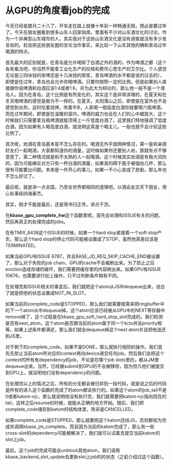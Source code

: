 # 从GPU的角度看job的完成


今天已经是腊月二十八了，开车走在路上就像十年前一样畅通无阻，想必是要过年了。今天在朋友圈看到很多山东人回家指南，里面有不少对山东酒文化的讨论。作为一个非典型山东城市的人，其实我对于这些山东酒文化是没有调查就没有多少发言权的。权且把这些朋友圈的言论当作事实，来比较一下山东其他的确和青岛过年喝酒的特点。

首先最大的区别就是，在青岛是允许喝除了白酒之外的酒的。作为啤酒之都（这个各有看法吧，你当然不能拿工业化生产的拉格和费尽心思生产的艾尔比。个人感觉无论是三四块钱的尿啤还是十几块钱的原浆，青岛啤酒的水平都是说的过去的），即使是在过年，青岛也会允许你喝啤酒，只要你按照一定的比例。但是如果别人直接跟你说啤酒和白酒应该1:4或者1:6，并为此大为辩论的，那么他一般不是一个青岛人。因为在青岛，这个比例是有所变化的，其实这个是非常讲理的，在夏天和在冬天喝啤酒的感觉是极为不一样的。在夏天，太阳落山之后，即使是在室外也不会感觉到炎热，这时吃着烧烤，吹着牛B，人家喝一瓶低度白酒你就要喝六瓶啤酒。而在过年期间，即使是在温暖的室内，啤酒的威力也会在人们的心中被放大，这个时候我们只需要拿五瓶啤酒就能顶得上一斤低度白酒了。这里我们特地强调了低度白酒，因为如果有人喝高度白酒，就说明这真是个喝主儿，一般也就不会计较这些比例了。

其次呢，劝酒在青岛基本是不怎么存在的。喝酒无外乎就两种情况，第一是和亲朋好友们一起喝酒，大家都知道你的酒量，这时候如果你还要别人劝，那就有点不够意思了。第二种情况就是和不太熟的人一起喝酒，这个时候其实劝酒是有极大风险的，因为可能确实对方只有一杯白酒的酒量，如果真的碍于面子被强劝几杯，那么很有可能要出问题。本来是一件开心的事儿，如果一不小心变成了悲剧，那么年也不怎么好过了。

最后呢，就是讲一点全国，乃至全世界都相同的道理吧。以酒会友交天下朋友，用心处事结四海豪杰。

其实，刚才不能是最后，还是得书归正传，讲点干货。

在**kbase\_gpu\_complete\_hw**这个函数里呢，首先会处理和ISSUE有关的问题，然后再真正的处理完成的jobs。

在有TMIX\_8438这个ISSUE的时候，如果一个hard stop紧接着一个soft stop产生，那么这个hard stop的停止代码可能被设置成了STOP，虽然他真是应该是TERMINATED。

如果当前GPU有ISSUE 6787，并且BASE\_JD\_REQ\_SKIP\_CACHE\_END被设置了，那么对于失败的job chain，GPU的cache不会被刷出来。为了防止之后eviction造成存储的破坏，我们需要把缓存里的内容刷出来。如果GPU有ISSUE 10676，也需要进行如上操作，只不过判断条件稍有不同。

在处理完和ISSUE相关的事宜后，我们就把这个atom从JS中dequeue出来，说白了就是把他的状态设置成NOT\_IN\_SLOT。

如果当前的complete_code是STOPPED，那么我们就需要按需来把ringbuffer中的下一个atom从中dequeue掉。这个atom应该已经被从GPU中的NEXT寄存器中remove掉了，这个过程是在kbase\_gpu\_soft\_hard\_stop\_slot完成的。我们检测是否有next\_atom，这个atom是否跟当前的atom属于同一个kctx并且priority相等。如果上述条件都满足，那么我们就会dequeue掉这个next atom并且把他送还到JS里。

对于剩下的complete\_code，如果不是DONE，那么就执行相同的操作。我们首先先禁止当前atom所对应的context再向device递交任何job。然后我们会把这个context的所有有dependency的job，不论是在哪个job slots里的，都从JM里dequeue出来。当然，已经被submit到GPU的不会被移除，因为但凡他们被提交到GPU上，就证明他们没有dependency的问题。

在处理完以上的情况之后，所有的分支都会被归并到一段代码，就是说之后的代码是所有的进入这个函数的完成了的atom都会执行的。如果这个atom的job\_tail不是0或者katom->jc，那么就说明他没有执行完，我们就需要把katom->jc指向现在的tail，这样之后resume的时候，就能从正确的地方开始。随后，我们把complete\_code储存到katom的结构体里，除非是CANCELLED。

如果complete\_code是STOPPED，那么就要把这个katom还给JS，否则都视为完成并调用kbase\_jm\_complete。而且因为当前的katom完成了，那么有一些cross-slot的dependency可能被解决了，我们就可以试着去提交当前katom的slot上job。

最后，这个job的完成可能会unblock其他atom，我们调用kbase\_backend\_slot\_update去更新slot上job的的状态（之前介绍过这个函数）。